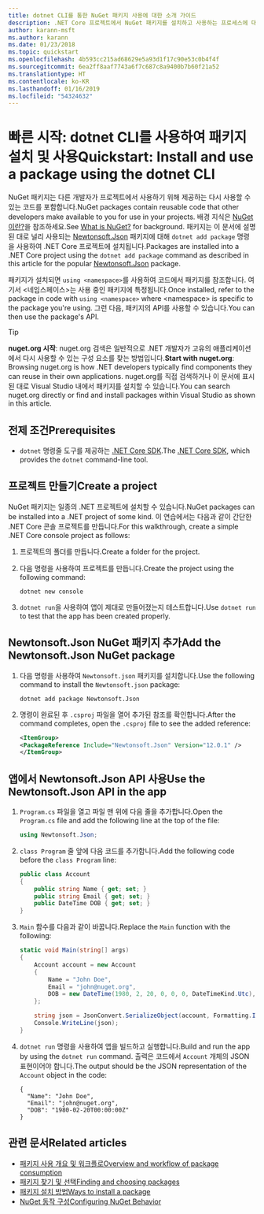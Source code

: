 ```yaml
---
title: dotnet CLI를 통한 NuGet 패키지 사용에 대한 소개 가이드
description: .NET Core 프로젝트에서 NuGet 패키지를 설치하고 사용하는 프로세스에 대한 연습 자습서입니다.
author: karann-msft
ms.author: karann
ms.date: 01/23/2018
ms.topic: quickstart
ms.openlocfilehash: 4b593cc215ad68629e5a93d1f17c90e53c0b4f4f
ms.sourcegitcommit: 6ea2ff8aaf7743a6f7c687c8a9400b7b60f21a52
ms.translationtype: HT
ms.contentlocale: ko-KR
ms.lasthandoff: 01/16/2019
ms.locfileid: "54324632"
---
```

# <a name="quickstart-install-and-use-a-package-using-the-dotnet-cli"></a><span data-ttu-id="8349e-103">빠른 시작: dotnet CLI를 사용하여 패키지 설치 및 사용</span><span class="sxs-lookup"><span data-stu-id="8349e-103">Quickstart: Install and use a package using the dotnet CLI</span></span>

<span data-ttu-id="8349e-104">NuGet 패키지는 다른 개발자가 프로젝트에서 사용하기 위해 제공하는 다시 사용할 수 있는 코드를 포함합니다.</span><span class="sxs-lookup"><span data-stu-id="8349e-104">NuGet packages contain reusable code that other developers make available to you for use in your projects.</span></span> <span data-ttu-id="8349e-105">배경 지식은 [NuGet이란?](../What-is-NuGet.md)을 참조하세요.</span><span class="sxs-lookup"><span data-stu-id="8349e-105">See [What is NuGet?](../What-is-NuGet.md) for background.</span></span> <span data-ttu-id="8349e-106">패키지는 이 문서에 설명된 대로 널리 사용되는 [Newtonsoft.Json](https://www.nuget.org/packages/Newtonsoft.Json/) 패키지에 대해 `dotnet add package` 명령을 사용하여 .NET Core 프로젝트에 설치됩니다.</span><span class="sxs-lookup"><span data-stu-id="8349e-106">Packages are installed into a .NET Core project using the `dotnet add package` command as described in this article for the popular [Newtonsoft.Json](https://www.nuget.org/packages/Newtonsoft.Json/) package.</span></span>

<span data-ttu-id="8349e-107">패키지가 설치되면 `using <namespace>`를 사용하여 코드에서 패키지를 참조합니다. 여기서 \<네임스페이스\>는 사용 중인 패키지에 특정됩니다.</span><span class="sxs-lookup"><span data-stu-id="8349e-107">Once installed, refer to the package in code with `using <namespace>` where \<namespace\> is specific to the package you're using.</span></span> <span data-ttu-id="8349e-108">그런 다음, 패키지의 API를 사용할 수 있습니다.</span><span class="sxs-lookup"><span data-stu-id="8349e-108">You can then use the package's API.</span></span>

> [!Tip]
> <span data-ttu-id="8349e-109">**nuget.org 시작**: nuget.org 검색은 일반적으로 .NET 개발자가 고유의 애플리케이션에서 다시 사용할 수 있는 구성 요소를 찾는 방법입니다.</span><span class="sxs-lookup"><span data-stu-id="8349e-109">**Start with nuget.org**: Browsing nuget.org is how .NET developers typically find components they can reuse in their own applications.</span></span> <span data-ttu-id="8349e-110">nuget.org를 직접 검색하거나 이 문서에 표시된 대로 Visual Studio 내에서 패키지를 설치할 수 있습니다.</span><span class="sxs-lookup"><span data-stu-id="8349e-110">You can search nuget.org directly or find and install packages within Visual Studio as shown in this article.</span></span>

## <a name="prerequisites"></a><span data-ttu-id="8349e-111">전제 조건</span><span class="sxs-lookup"><span data-stu-id="8349e-111">Prerequisites</span></span>

- <span data-ttu-id="8349e-112">`dotnet` 명령줄 도구를 제공하는 [.NET Core SDK](https://www.microsoft.com/net/download/).</span><span class="sxs-lookup"><span data-stu-id="8349e-112">The [.NET Core SDK](https://www.microsoft.com/net/download/), which provides the `dotnet` command-line tool.</span></span>

## <a name="create-a-project"></a><span data-ttu-id="8349e-113">프로젝트 만들기</span><span class="sxs-lookup"><span data-stu-id="8349e-113">Create a project</span></span>

<span data-ttu-id="8349e-114">NuGet 패키지는 일종의 .NET 프로젝트에 설치할 수 있습니다.</span><span class="sxs-lookup"><span data-stu-id="8349e-114">NuGet packages can be installed into a .NET project of some kind.</span></span> <span data-ttu-id="8349e-115">이 연습에서는 다음과 같이 간단한 .NET Core 콘솔 프로젝트를 만듭니다.</span><span class="sxs-lookup"><span data-stu-id="8349e-115">For this walkthrough, create a simple .NET Core console project as follows:</span></span>

1. <span data-ttu-id="8349e-116">프로젝트의 폴더를 만듭니다.</span><span class="sxs-lookup"><span data-stu-id="8349e-116">Create a folder for the project.</span></span>

1. <span data-ttu-id="8349e-117">다음 명령을 사용하여 프로젝트를 만듭니다.</span><span class="sxs-lookup"><span data-stu-id="8349e-117">Create the project using the following command:</span></span>

    ```cli
    dotnet new console
    ```

1. <span data-ttu-id="8349e-118">`dotnet run`을 사용하여 앱이 제대로 만들어졌는지 테스트합니다.</span><span class="sxs-lookup"><span data-stu-id="8349e-118">Use `dotnet run` to test that the app has been created properly.</span></span>

## <a name="add-the-newtonsoftjson-nuget-package"></a><span data-ttu-id="8349e-119">Newtonsoft.Json NuGet 패키지 추가</span><span class="sxs-lookup"><span data-stu-id="8349e-119">Add the Newtonsoft.Json NuGet package</span></span>

1. <span data-ttu-id="8349e-120">다음 명령을 사용하여 `Newtonsoft.json` 패키지를 설치합니다.</span><span class="sxs-lookup"><span data-stu-id="8349e-120">Use the following command to install the `Newtonsoft.json` package:</span></span>

    ```cli
    dotnet add package Newtonsoft.Json
    ```

2. <span data-ttu-id="8349e-121">명령이 완료된 후 `.csproj` 파일을 열어 추가된 참조를 확인합니다.</span><span class="sxs-lookup"><span data-stu-id="8349e-121">After the command completes, open the `.csproj` file to see the added reference:</span></span>

    ```xml
   <ItemGroup>
    <PackageReference Include="Newtonsoft.Json" Version="12.0.1" />
   </ItemGroup>
    ```

## <a name="use-the-newtonsoftjson-api-in-the-app"></a><span data-ttu-id="8349e-122">앱에서 Newtonsoft.Json API 사용</span><span class="sxs-lookup"><span data-stu-id="8349e-122">Use the Newtonsoft.Json API in the app</span></span>

1. <span data-ttu-id="8349e-123">`Program.cs` 파일을 열고 파일 맨 위에 다음 줄을 추가합니다.</span><span class="sxs-lookup"><span data-stu-id="8349e-123">Open the `Program.cs` file and add the following line at the top of the file:</span></span>

    ```cs
    using Newtonsoft.Json;
    ```

1. <span data-ttu-id="8349e-124">`class Program` 줄 앞에 다음 코드를 추가합니다.</span><span class="sxs-lookup"><span data-stu-id="8349e-124">Add the following code before the `class Program` line:</span></span>

    ```cs
    public class Account
    {
        public string Name { get; set; }
        public string Email { get; set; }
        public DateTime DOB { get; set; }
    }
    ```

1. <span data-ttu-id="8349e-125">`Main` 함수를 다음과 같이 바꿉니다.</span><span class="sxs-lookup"><span data-stu-id="8349e-125">Replace the `Main` function with the following:</span></span>

    ```cs
    static void Main(string[] args)
    {
        Account account = new Account
        {
            Name = "John Doe",
            Email = "john@nuget.org",
            DOB = new DateTime(1980, 2, 20, 0, 0, 0, DateTimeKind.Utc),
        };

        string json = JsonConvert.SerializeObject(account, Formatting.Indented);
        Console.WriteLine(json);
    }
    ```

1. <span data-ttu-id="8349e-126">`dotnet run` 명령을 사용하여 앱을 빌드하고 실행합니다.</span><span class="sxs-lookup"><span data-stu-id="8349e-126">Build and run the app by using the `dotnet run` command.</span></span> <span data-ttu-id="8349e-127">출력은 코드에서 `Account` 개체의 JSON 표현이어야 합니다.</span><span class="sxs-lookup"><span data-stu-id="8349e-127">The output should be the JSON representation of the `Account` object in the code:</span></span>

    ```output
    {
      "Name": "John Doe",
      "Email": "john@nuget.org",
      "DOB": "1980-02-20T00:00:00Z"
    }
    ```

## <a name="related-articles"></a><span data-ttu-id="8349e-128">관련 문서</span><span class="sxs-lookup"><span data-stu-id="8349e-128">Related articles</span></span>

- [<span data-ttu-id="8349e-129">패키지 사용 개요 및 워크플로</span><span class="sxs-lookup"><span data-stu-id="8349e-129">Overview and workflow of package consumption</span></span>](../consume-packages/overview-and-workflow.md)
- [<span data-ttu-id="8349e-130">패키지 찾기 및 선택</span><span class="sxs-lookup"><span data-stu-id="8349e-130">Finding and choosing packages</span></span>](../consume-packages/finding-and-choosing-packages.md)
- [<span data-ttu-id="8349e-131">패키지 설치 방법</span><span class="sxs-lookup"><span data-stu-id="8349e-131">Ways to install a package</span></span>](../consume-packages/ways-to-install-a-package.md)
- [<span data-ttu-id="8349e-132">NuGet 동작 구성</span><span class="sxs-lookup"><span data-stu-id="8349e-132">Configuring NuGet Behavior</span></span>](../consume-packages/configuring-nuget-behavior.md)
